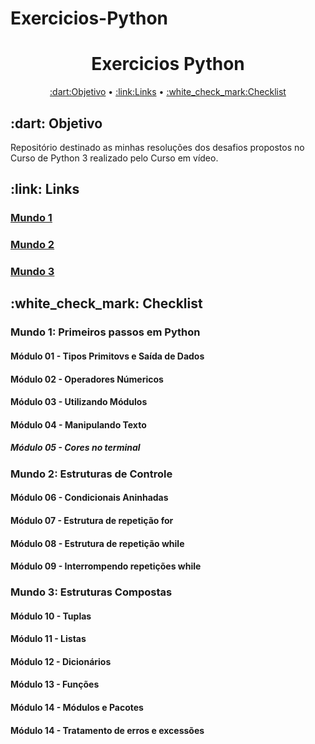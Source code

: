 # Exercicios-Python


<h1 align="center">Exercicios Python</h1>
<p align="center">
 <a href="#Objetivo">:dart:Objetivo</a> •
 <a href="#Links">:link:Links</a> • 
 <a href="#Checklist">:white_check_mark:Checklist</a>
</p>

<h2 id="Objetivo"> :dart: Objetivo </h2>
<p>Repositório destinado as minhas resoluções dos desafios propostos no Curso de Python 3 realizado pelo Curso em vídeo.</p>

<h2 id="Links">:link: Links</h2>
<h3><a href=https://youtube.com/playlist?list=PLHz_AreHm4dlKP6QQCekuIPky1CiwmdI6> Mundo 1</a></h3>
<h3><a href=https://youtube.com/playlist?list=PLHz_AreHm4dk_nZHmxxf_J0WRAqy5Czye>Mundo 2</a></h3>
<h3><a href=https://youtube.com/playlist?list=PLHz_AreHm4dksnH2jVTIVNviIMBVYyFnH>Mundo 3</a></h3>

<h2 id="Checklist" >:white_check_mark: Checklist</h2>

<h3>Mundo 1: Primeiros passos em Python</h3>

<h4>Módulo 01 - Tipos Primitovs e Saída de Dados </h4>

<h4>Módulo 02 - Operadores Númericos </h4>

<h4>Módulo 03 - Utilizando Módulos </h4>

<h4>Módulo 04 - Manipulando Texto </h4>

<h5>Módulo 05 - Cores no terminal </h5>

<h3>Mundo 2: Estruturas de Controle </h3>

<h4>Módulo 06 - Condicionais Aninhadas</h4>

<h4>Módulo 07 - Estrutura de repetição for</h4>

<h4>Módulo 08 - Estrutura de repetição while</h4>

<h4>Módulo 09 - Interrompendo repetições while</h4>

<h3>Mundo 3: Estruturas Compostas</h3>

<h4>Módulo 10 - Tuplas</h4>

<h4>Módulo 11 - Listas</h4>

<h4>Módulo 12 - Dicionários</h4>

<h4>Módulo 13 - Funções</h4>

<h4>Módulo 14 - Módulos e Pacotes</h4>

<h4>Módulo 14 - Tratamento de erros e excessões</h4>


